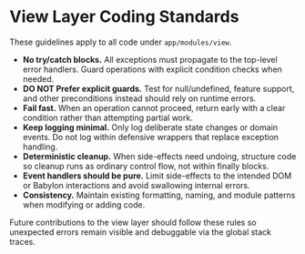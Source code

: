 # View Layer Coding Standards

These guidelines apply to all code under `app/modules/view`.

- **No try/catch blocks.** All exceptions must propagate to the top-level error handlers. Guard operations with explicit condition checks when needed.
- **DO NOT Prefer explicit guards.** Test for null/undefined, feature support, and other preconditions instead should rely on runtime errors.
- **Fail fast.** When an operation cannot proceed, return early with a clear condition rather than attempting partial work.
- **Keep logging minimal.** Only log deliberate state changes or domain events. Do not log within defensive wrappers that replace exception handling.
- **Deterministic cleanup.** When side-effects need undoing, structure code so cleanup runs as ordinary control flow, not within finally blocks.
- **Event handlers should be pure.** Limit side-effects to the intended DOM or Babylon interactions and avoid swallowing internal errors.
- **Consistency.** Maintain existing formatting, naming, and module patterns when modifying or adding code.

Future contributions to the view layer should follow these rules so unexpected errors remain visible and debuggable via the global stack traces.
